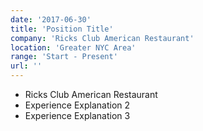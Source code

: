 ```yaml
---
date: '2017-06-30'
title: 'Position Title'
company: 'Ricks Club American Restaurant'
location: 'Greater NYC Area'
range: 'Start - Present'
url: ''
---
```


- Ricks Club American Restaurant
- Experience Explanation 2
- Experience Explanation 3
